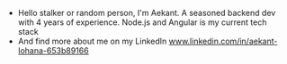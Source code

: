 - Hello stalker or random person, I'm Aekant. A seasoned backend dev with 4 years of experience. Node.js and Angular is my current tech stack
- And find more about me on my LinkedIn www.linkedin.com/in/aekant-lohana-653b89166

<!---
Aekant/Aekant is a ✨ special ✨ repository because its `README.md` (this file) appears on your GitHub profile.
You can click the Preview link to take a look at your changes.
--->
